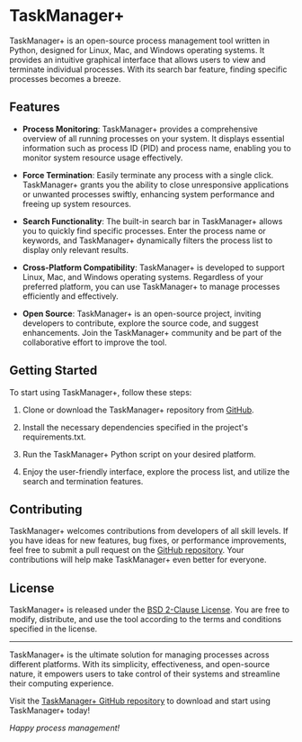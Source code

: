 # TaskManager+

TaskManager+ is an open-source process management tool written in Python, designed for Linux, Mac, and Windows operating systems. It provides an intuitive graphical interface that allows users to view and terminate individual processes. With its search bar feature, finding specific processes becomes a breeze.

## Features

- **Process Monitoring**: TaskManager+ provides a comprehensive overview of all running processes on your system. It displays essential information such as process ID (PID) and process name, enabling you to monitor system resource usage effectively.

- **Force Termination**: Easily terminate any process with a single click. TaskManager+ grants you the ability to close unresponsive applications or unwanted processes swiftly, enhancing system performance and freeing up system resources.

- **Search Functionality**: The built-in search bar in TaskManager+ allows you to quickly find specific processes. Enter the process name or keywords, and TaskManager+ dynamically filters the process list to display only relevant results.

- **Cross-Platform Compatibility**: TaskManager+ is developed to support Linux, Mac, and Windows operating systems. Regardless of your preferred platform, you can use TaskManager+ to manage processes efficiently and effectively.

- **Open Source**: TaskManager+ is an open-source project, inviting developers to contribute, explore the source code, and suggest enhancements. Join the TaskManager+ community and be part of the collaborative effort to improve the tool.

## Getting Started

To start using TaskManager+, follow these steps:

1. Clone or download the TaskManager+ repository from [GitHub](https://github.com/Zhieeadie/TaskManagerPlus).

2. Install the necessary dependencies specified in the project's requirements.txt.

3. Run the TaskManager+ Python script on your desired platform.

4. Enjoy the user-friendly interface, explore the process list, and utilize the search and termination features.

## Contributing

TaskManager+ welcomes contributions from developers of all skill levels. If you have ideas for new features, bug fixes, or performance improvements, feel free to submit a pull request on the [GitHub repository](https://github.com/Zhieeadie/TaskManagerPlus). Your contributions will help make TaskManager+ even better for everyone.

## License

TaskManager+ is released under the [BSD 2-Clause License](https://github.com/Zhieeadie/TaskManagerPlus/blob/main/LICENSE). You are free to modify, distribute, and use the tool according to the terms and conditions specified in the license.

---

TaskManager+ is the ultimate solution for managing processes across different platforms. With its simplicity, effectiveness, and open-source nature, it empowers users to take control of their systems and streamline their computing experience.

Visit the [TaskManager+ GitHub repository](https://github.com/Zhieeadie/TaskManagerPlus) to download and start using TaskManager+ today!

*Happy process management!*
